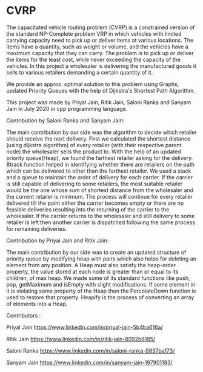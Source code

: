 # CVRP

The capacitated vehicle routing problem (CVRP) is a constrained version of the standard NP-Complete problem VRP in which vehicles with limited carrying capacity need to pick up or deliver items at various locations. The items have a quantity, such as weight or volume, and the vehicles have a maximum capacity that they can carry. The problem is to pick up or deliver the items for the least cost, while never exceeding the capacity of the vehicles. In this project a wholesaler is delivering the manufactured goods it sells to various retailers demanding a certain quantity of it.

We provide an approx. optimal solution to this problem using Graphs, updated Priority Queues with the help of Dijkstra's Shortest Path Algorithm.

This project was made by Priyal Jain, Ritik Jain, Saloni Ranka and Sanyam Jain in July 2020 in cpp programming language.

Contribution by Saloni Ranka and Sanyam Jain:

The main contribution by our side was the algorithm to decide which retailer should receive the next delivery. First we calculated the shortest distance (using dijkstra algorithm) of every retailer (with their respective parent node) the wholesaler sells the product to. With the help of an updated priority queue(Heap), we found the farthest retailer asking for the delivery. Btrack function helped in identifying whether there are retailers on the path which can be delivered to other than the farthest retailer. We used a stack and a queue to maintain the order of delivery for each carrier. If the carrier is still capable of delivering to some retailers, the most suitable retailer would be the one whose sum of shortest distance from the wholesaler and the current retailer is minimum. The process will continue for every retailer delivered till the point either the carrier becomes empty or there are no feasible deliveries resulting into the returning of the carrier to the wholesaler. If the carrier returns to the wholesaler and still delivery to some retailer is left then another carrier is dispatched following the same process for remaining deliveries.


Contribution by Priyal Jain and Ritik Jain: 

The main contribution by our side was to create an updated structure of priority queue by modifying heap with pairs which also helps for deleting an element from any position. A Heap must also satisfy the heap-order property, the value stored at each node is greater than or equal to its children, of max heap. We made some of its standard functions like push, pop, getMaximum and isEmpty with slight modifications. If some element in it is violating some property of the Heap then the PercolateDown function is used to restore that property. Heapify is the process of converting an array of elements into a Heap. 


Contributors :  

Priyal Jain         https://www.linkedin.com/in/priyal-jain-5b4ba616a/ 

Ritik Jain          https://www.linkedin.com/in/ritik-jain-8092b6185/ 

Saloni Ranka        https://www.linkedin.com/in/saloni-ranka-9837ba173/ 

Sanyam Jain         https://www.linkedin.com/in/sanyam-jain-197901183/
